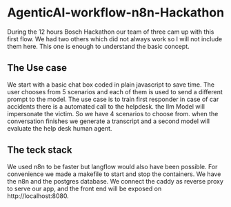 # AgenticAI-workflow-n8n-Hackathon

During the 12 hours Bosch Hackathon our team of three cam up with this first flow. We had two others which did not always work so I will not include them here. This one is enough to understand the basic concept.

## The Use case
We start with a basic chat box coded in plain javascript to save time. The user chooses from 5 scenarios and each of them is used to send a different prompt to the model. 
The use case is to train first responder in case of car accidents there is a automated call to the helpdesk. the llm Model will impersonate the victim. So we have 4 scenarios to choose from. when the conversation finishes we generate a transcript and a second model will evaluate the help desk human agent.

## The teck stack
We used n8n to be faster but langflow would also have been possible. For convenience we made a makefile to start and stop the containers. We have the n8n and the postgres database. We connect the caddy as reverse proxy to serve our app, and the front end will be exposed on http://localhost:8080.

